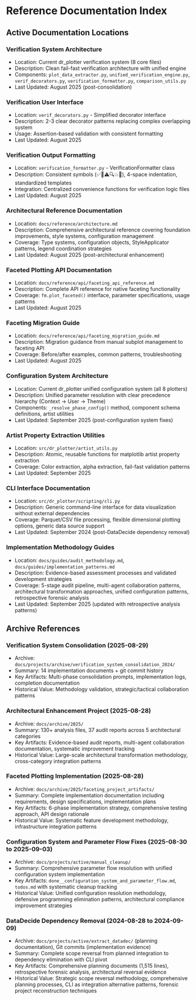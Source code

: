 # Reference Documentation Index

## Active Documentation Locations

### Verification System Architecture
- Location: Current dr_plotter verification system (8 core files)
- Description: Clean fail-fast verification architecture with unified engine
- Components: `plot_data_extractor.py`, `unified_verification_engine.py`, `verif_decorators.py`, `verification_formatter.py`, `comparison_utils.py`
- Last Updated: August 2025 (post-consolidation)

### Verification User Interface  
- Location: `verif_decorators.py` - Simplified decorator interface
- Description: 2-3 clear decorator patterns replacing complex overlapping system
- Usage: Assertion-based validation with consistent formatting
- Last Updated: August 2025

### Verification Output Formatting
- Location: `verification_formatter.py` - VerificationFormatter class
- Description: Consistent symbols (✅🔴⚠️🔍💥🎉), 4-space indentation, standardized templates
- Integration: Centralized convenience functions for verification logic files
- Last Updated: August 2025

### Architectural Reference Documentation
- Location: `docs/reference/architecture.md`
- Description: Comprehensive architectural reference covering foundation improvements, style systems, configuration management
- Coverage: Type systems, configuration objects, StyleApplicator patterns, legend coordination strategies
- Last Updated: August 2025 (post-architectural enhancement)

### Faceted Plotting API Documentation
- Location: `docs/reference/api/faceting_api_reference.md`
- Description: Complete API reference for native faceting functionality
- Coverage: `fm.plot_faceted()` interface, parameter specifications, usage patterns
- Last Updated: August 2025

### Faceting Migration Guide
- Location: `docs/reference/api/faceting_migration_guide.md`  
- Description: Migration guidance from manual subplot management to faceting API
- Coverage: Before/after examples, common patterns, troubleshooting
- Last Updated: August 2025

### Configuration System Architecture
- Location: Current dr_plotter unified configuration system (all 8 plotters)
- Description: Unified parameter resolution with clear precedence hierarchy (Context → User → Theme)
- Components: `_resolve_phase_config()` method, component schema definitions, artist utilities
- Last Updated: September 2025 (post-configuration system fixes)

### Artist Property Extraction Utilities
- Location: `src/dr_plotter/artist_utils.py`
- Description: Atomic, reusable functions for matplotlib artist property extraction
- Coverage: Color extraction, alpha extraction, fail-fast validation patterns
- Last Updated: September 2025

### CLI Interface Documentation
- Location: `src/dr_plotter/scripting/cli.py`
- Description: Generic command-line interface for data visualization without external dependencies
- Coverage: Parquet/CSV file processing, flexible dimensional plotting options, generic data source support
- Last Updated: September 2024 (post-DataDecide dependency removal)

### Implementation Methodology Guides  
- Location: `docs/guides/audit_methodology.md`, `docs/guides/implementation_patterns.md`
- Description: Evidence-based assessment processes and validated development strategies
- Coverage: 5-stage audit pipeline, multi-agent collaboration patterns, architectural transformation approaches, unified configuration patterns, retrospective forensic analysis
- Last Updated: September 2025 (updated with retrospective analysis patterns)

## Archive References

### Verification System Consolidation (2025-08-29)
- Archive: `docs/projects/archive/verification_system_consolidation_2024/`
- Summary: 14 implementation documents + git commit history
- Key Artifacts: Multi-phase consolidation prompts, implementation logs, completion documentation
- Historical Value: Methodology validation, strategic/tactical collaboration patterns

### Architectural Enhancement Project (2025-08-28)
- Archive: `docs/archive/2025/`
- Summary: 130+ analysis files, 37 audit reports across 5 architectural categories
- Key Artifacts: Evidence-based audit reports, multi-agent collaboration documentation, systematic improvement tracking
- Historical Value: Large-scale architectural transformation methodology, cross-category integration patterns

### Faceted Plotting Implementation (2025-08-28)
- Archive: `docs/archive/2025/faceting_project_artifacts/`
- Summary: Complete implementation documentation including requirements, design specifications, implementation plans
- Key Artifacts: 6-phase implementation strategy, comprehensive testing approach, API design rationale
- Historical Value: Systematic feature development methodology, infrastructure integration patterns

### Configuration System and Parameter Flow Fixes (2025-08-30 to 2025-09-03)
- Archive: `docs/projects/active/manual_cleanup/`
- Summary: Comprehensive parameter flow resolution with unified configuration system implementation
- Key Artifacts: `done__configuration_system_and_parameter_flow.md`, `todos.md` with systematic cleanup tracking
- Historical Value: Unified configuration resolution methodology, defensive programming elimination patterns, architectural compliance improvement strategies

### DataDecide Dependency Removal (2024-08-28 to 2024-09-09) 
- Archive: `docs/projects/active/extract_datadec/` (planning documentation), Git commits (implementation evidence)
- Summary: Complete scope reversal from planned integration to dependency elimination with CLI pivot
- Key Artifacts: Comprehensive planning documents (1,515 lines), retrospective forensic analysis, architectural reversal evidence
- Historical Value: Strategic scope reversal methodology, comprehensive planning processes, CLI as integration alternative patterns, forensic project reconstruction techniques